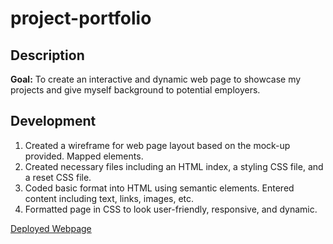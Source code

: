 # project-portfolio

## Description

**Goal:** To create an interactive and dynamic web page to showcase my projects and give myself background to potential employers.

## Development

1. Created a wireframe for web page layout based on the mock-up provided. Mapped elements.
1. Created necessary files including an HTML index, a styling CSS file, and a reset CSS file.
1. Coded basic format into HTML using semantic elements. Entered content including text, links, images, etc.
1. Formatted page in CSS to look user-friendly, responsive, and dynamic.

[Deployed Webpage](https://supsha878.github.io/project-portfolio/)
